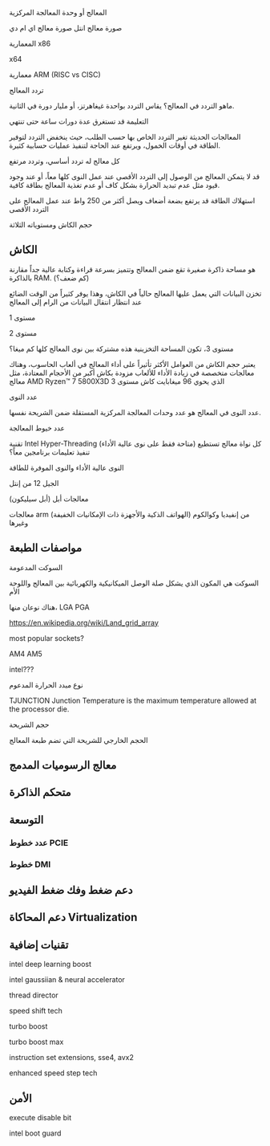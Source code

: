المعالج أو وحدة المعالجة المركزية



صورة معالج انتل
صورة معالج اي ام دي

المعمارية x86

x64

معمارية ARM (RISC vs CISC)

تردد المعالج

ماهو التردد في المعالج؟ يقاس التردد بواحدة غيغاهرتز، أو مليار دورة في الثانية.

التعليمة قد تستغرق عدة دورات ساعة حتى تنتهي

المعالجات الحديثة تغير التردد الخاص بها حسب الطلب، حيث ينخفض التردد لتوفير الطاقة في أوقات الخمول، ويرتفع عند الحاجة لتنفيذ عمليات حسابية كثيرة.

كل معالج له تردد أساسي، وتردد مرتفع

قد لا يتمكن المعالج من الوصول إلى التردد الأقصى عند عمل النوى كلها معاً، أو عند وجود قيود مثل عدم تبديد الحرارة بشكل كاف أو عدم تغذية المعالج بطاقة كافية.

استهلاك الطاقة قد يرتفع بضعة أضعاف ويصل أكثر من 250 واط عند عمل المعالج على التردد الأقصى

حجم الكاش ومستوياته الثلاثة

## الكاش

هو مساحة ذاكرة صغيرة تقع ضمن المعالج وتتميز بسرعة قراءة وكتابة عالية جداً مقارنة بالذاكرة RAM. (كم ضعف؟)

تخزن البيانات التي يعمل عليها المعالج حالياً في الكاش، وهذا يوفر كثيراً من الوقت الضائع عند انتظار انتقال البيانات من الرام إلى المعالج

مستوى 1

مستوى 2

مستوى 3، تكون المساحة التخزينية هذه مشتركة بين نوى المعالج كلها
كم ميغا؟

يعتبر حجم الكاش من العوامل الأكثر تأثيراً على أداء المعالج في ألعاب الحاسوب، وهناك معالجات متخصصة في زيادة الأداء للألعاب مزودة بكاش أكبر من الأحجام المعتادة، مثل معالج AMD Ryzen™ 7 5800X3D الذي يحوي 96 ميغابايت كاش مستوى 3

عدد النوى

عدد النوى في المعالج هو عدد وحدات المعالجة المركزية المستقلة ضمن الشريحة نفسها.

عدد خيوط المعالجة

تقنية Intel Hyper-Threading (متاحة فقط على نوى عالية الأداء)
كل نواة معالج تستطيع تنفيذ تعليمات برنامجين معاً؟

النوى عالية الأداء والنوى الموفرة للطاقة

الجيل 12 من إنتل


معالجات أبل (أبل سيليكون)

معالجات arm (الهواتف الذكية والأجهزة ذات الإمكانيات الخفيفة)
من إنفيديا وكوالكوم وغيرها

## مواصفات الطبعة

السوكت المدعومة

السوكت هي المكون الذي يشكل صلة الوصل الميكانيكية والكهربائية بين المعالج واللوحة الأم

هناك نوعان منها، LGA
PGA

https://en.wikipedia.org/wiki/Land_grid_array

most popular sockets?

AM4
AM5

intel???

نوع مبدد الحرارة المدعوم

TJUNCTION
Junction Temperature is the maximum temperature allowed at the processor die.

حجم الشريحة

الحجم الخارجي للشريحة التي تضم طبعة المعالج

## معالج الرسوميات المدمج

## متحكم الذاكرة

## التوسعة
### عدد خطوط PCIE
### خطوط DMI

## دعم ضغط وفك ضغط الفيديو

## دعم المحاكاة Virtualization

## تقنيات إضافية

intel deep learning boost

intel gaussiian & neural accelerator

thread director

speed shift tech

turbo boost

turbo boost max

instruction set extensions, sse4, avx2

enhanced speed step tech

## الأمن

execute disable bit

intel boot guard

